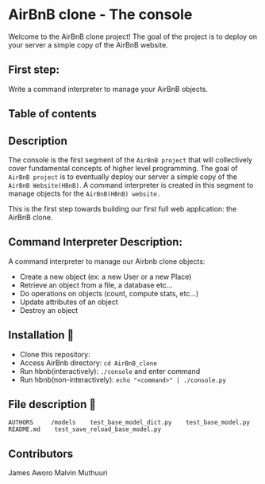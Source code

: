 # AirBnB clone - The console

Welcome to the AirBnB clone project!
The goal of the project is to deploy on your server a simple copy of the AirBnB website. 

## First step: 

Write a command interpreter to manage your AirBnB objects.


## Table of contents 

## Description

The console is the first segment of the `AirBnB project`  that will collectively cover fundamental concepts of higher level programming. The goal of `AirBnB project` is to eventually deploy our server a simple copy of the `AirBnB Website(HBnB)`. A command interpreter is created in this segment to manage objects for the `AirBnB(HBnB) website.`

This is the first step towards building our first full web application: the AirBnB clone.


## Command Interpreter Description:

A command interpreter to manage our Airbnb clone objects:

- Create a new object (ex: a new User or a new Place)
- Retrieve an object from a file, a database etc…
- Do operations on objects (count, compute stats, etc…)
- Update attributes of an object
- Destroy an object
## Installation :floppy_disk:
 - Clone this repository: 
 - Access AirBnb directory: `cd AirBnB_clone`
 - Run hbnb(interactively): `./console` and enter command
 - Run hbnb(non-interactively): `echo "<command>" | ./console.py`
 
## File description :file_folder: 

```
AUTHORS     /models    test_base_model_dict.py    test_base_model.py    README.md    test_save_reload_base_model.py  

```



## Contributors
James Aworo
Malvin Muthuuri

